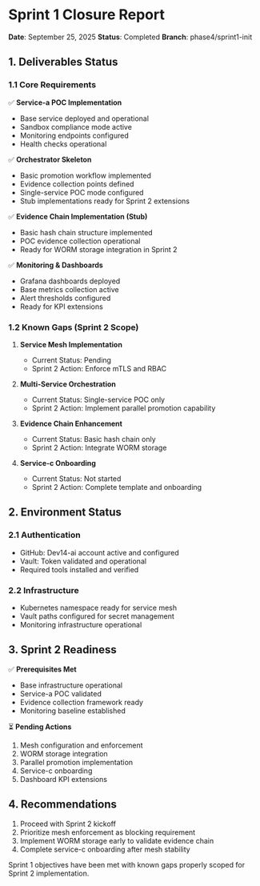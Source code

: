 # Sprint 1 Closure Report
**Date**: September 25, 2025
**Status**: Completed
**Branch**: phase4/sprint1-init

## 1. Deliverables Status

### 1.1 Core Requirements
✅ **Service-a POC Implementation**
- Base service deployed and operational
- Sandbox compliance mode active
- Monitoring endpoints configured
- Health checks operational

✅ **Orchestrator Skeleton**
- Basic promotion workflow implemented
- Evidence collection points defined
- Single-service POC mode configured
- Stub implementations ready for Sprint 2 extensions

✅ **Evidence Chain Implementation (Stub)**
- Basic hash chain structure implemented
- POC evidence collection operational
- Ready for WORM storage integration in Sprint 2

✅ **Monitoring & Dashboards**
- Grafana dashboards deployed
- Base metrics collection active
- Alert thresholds configured
- Ready for KPI extensions

### 1.2 Known Gaps (Sprint 2 Scope)

1. **Service Mesh Implementation**
   - Current Status: Pending
   - Sprint 2 Action: Enforce mTLS and RBAC

2. **Multi-Service Orchestration**
   - Current Status: Single-service POC only
   - Sprint 2 Action: Implement parallel promotion capability

3. **Evidence Chain Enhancement**
   - Current Status: Basic hash chain only
   - Sprint 2 Action: Integrate WORM storage

4. **Service-c Onboarding**
   - Current Status: Not started
   - Sprint 2 Action: Complete template and onboarding

## 2. Environment Status

### 2.1 Authentication
- GitHub: Dev14-ai account active and configured
- Vault: Token validated and operational
- Required tools installed and verified

### 2.2 Infrastructure
- Kubernetes namespace ready for service mesh
- Vault paths configured for secret management
- Monitoring infrastructure operational

## 3. Sprint 2 Readiness

✅ **Prerequisites Met**
- Base infrastructure operational
- Service-a POC validated
- Evidence collection framework ready
- Monitoring baseline established

⏳ **Pending Actions**
1. Mesh configuration and enforcement
2. WORM storage integration
3. Parallel promotion implementation
4. Service-c onboarding
5. Dashboard KPI extensions

## 4. Recommendations

1. Proceed with Sprint 2 kickoff
2. Prioritize mesh enforcement as blocking requirement
3. Implement WORM storage early to validate evidence chain
4. Complete service-c onboarding after mesh stability

Sprint 1 objectives have been met with known gaps properly scoped for Sprint 2 implementation.